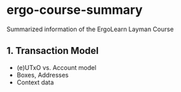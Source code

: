 # ergo-course-summary
Summarized information of the ErgoLearn Layman Course

## 1. Transaction Model

- (e)UTxO vs. Account model
- Boxes, Addresses
- Context data
